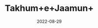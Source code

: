 ---
title: 'Takhum+e+Jaamun+'
date: '2022-08-29' 
metatag: '' 
inventory: '0' 
draft: false 
# meta description 
shortDescripton: ''
description: 'Seed'
longdescription: ''
featured: True
# product Price
price: '40.0'
# Product Short Description
shortDescription: ''
productID: '864C4653-0C27-ED11-9968-005056B3A416'
type: 'products'
category: 'Seed' 
thumnailproduct: 'https://aminsaddiquidawakhana.eralive.net/images/products/864C4653-0C27-ED11-9968-005056B3A4161.png' 
images:
  - image: 'images/products/864C4653-0C27-ED11-9968-005056B3A4161.png'  
Variants:
---